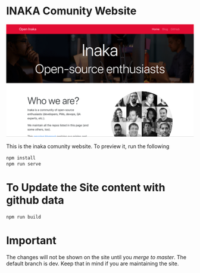 # INAKA Comunity Website

![AWESOME SCREENSHOT!!](awesomeScreenshot.png)


This is the inaka comunity website. To preview it, run the following

```
npm install
npm run serve
```

# To Update the Site content with github data
```
npm run build
```

# Important
The changes will not be shown on the site until you *merge to master*. The default branch is dev. Keep that in mind if you are maintaining the site. 

